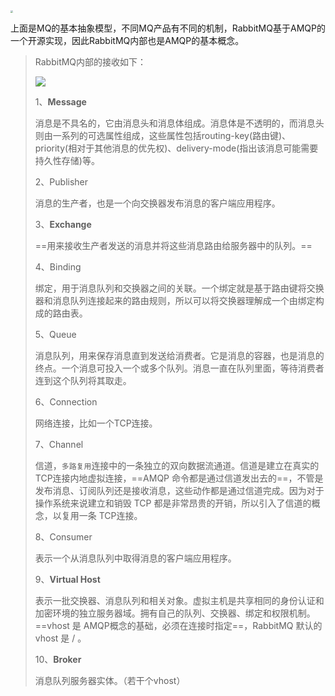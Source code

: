 <img src="https://tva1.sinaimg.cn/large/008i3skNgy1grc1ebe89aj31z40ap75h.jpg" style="zoom: 25%;" />

上面是MQ的基本抽象模型，不同MQ产品有不同的机制，RabbitMQ基于AMQP的一个开源实现，因此RabbitMQ内部也是AMQP的基本概念。



>RabbitMQ内部的接收如下：
>
>![](https://tva1.sinaimg.cn/large/008i3skNgy1grc1kz7x32j30fe04egln.jpg)
>
>1、**Message**
>
>消息是不具名的，它由消息头和消息体组成。消息体是不透明的，而消息头则由一系列的可选属性组成，这些属性包括routing-key(路由键)、priority(相对于其他消息的优先权)、delivery-mode(指出该消息可能需要持久性存储)等。
>
>2、Publisher
>
>消息的生产者，也是一个向交换器发布消息的客户端应用程序。
>
>3、**Exchange**
>
>==用来接收生产者发送的消息并将这些消息路由给服务器中的队列。==
>
>4、Binding
>
>绑定，用于消息队列和交换器之间的关联。一个绑定就是基于路由键将交换器和消息队列连接起来的路由规则，所以可以将交换器理解成一个由绑定构成的路由表。
>
>5、Queue
>
>消息队列，用来保存消息直到发送给消费者。它是消息的容器，也是消息的终点。一个消息可投入一个或多个队列。消息一直在队列里面，等待消费者连到这个队列将其取走。
>
>6、Connection
>
>网络连接，比如一个TCP连接。
>
>7、Channel
>
>信道，`多路复用`连接中的一条独立的双向数据流通道。信道是建立在真实的TCP连接内地虚拟连接，==AMQP 命令都是通过信道发出去的==，不管是发布消息、订阅队列还是接收消息，这些动作都是通过信道完成。因为对于操作系统来说建立和销毁 TCP 都是非常昂贵的开销，所以引入了信道的概念，以复用一条 TCP连接。
>
>8、Consumer
>
>表示一个从消息队列中取得消息的客户端应用程序。
>
>9、**Virtual Host**
>
>表示一批交换器、消息队列和相关对象。虚拟主机是共享相同的身份认证和加密环境的独立服务器域。拥有自己的队列、交换器、绑定和权限机制。==vhost 是 AMQP概念的基础，必须在连接时指定==，RabbitMQ 默认的 vhost 是 / 。
>
>10、**Broker**
>
>消息队列服务器实体。（若干个vhost）

